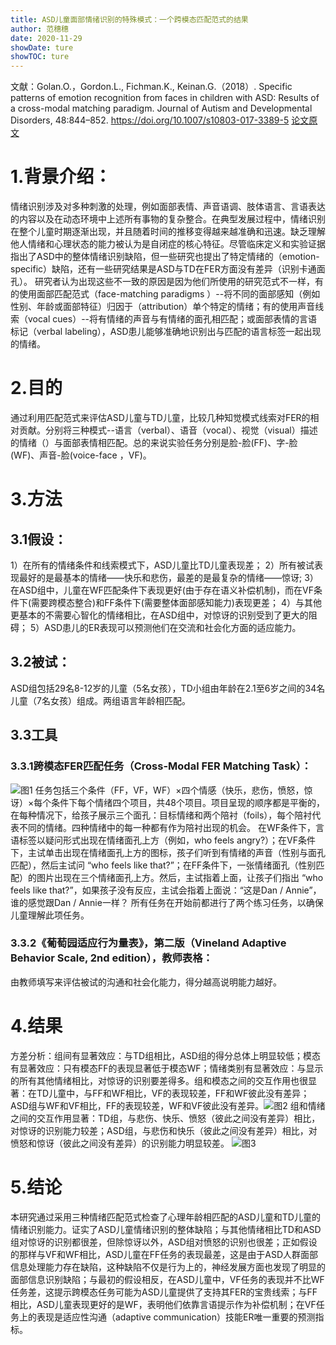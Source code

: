 ```yaml
---
title: ASD儿童面部情绪识别的特殊模式：一个跨模态匹配范式的结果
author: 范穗穗
date: 2020-11-29
showDate: ture
showTOC: ture
---
```

文献：Golan.O.，Gordon.L., Fichman.K., Keinan.G.（2018）. Specific patterns of emotion recognition from faces in children with ASD: Results of a cross-modal matching paradigm. Journal of Autism and Developmental Disorders, 48:844–852. https://doi.org/10.1007/s10803-017-3389-5
[论文原文](../Source_Files/2020-11-29-FSS1.pdf)
# 1.背景介绍：
情绪识别涉及对多种刺激的处理，例如面部表情、声音语调、肢体语言、言语表达的内容以及在动态环境中上述所有事物的复杂整合。在典型发展过程中，情绪识别在整个儿童时期逐渐出现，并且随着时间的推移变得越来越准确和迅速。缺乏理解他人情绪和心理状态的能力被认为是自闭症的核心特征。尽管临床定义和实验证据指出了ASD中的整体情绪识别缺陷，但一些研究也提出了特定情绪的（emotion-specific）缺陷，还有一些研究结果是ASD与TD在FER方面没有差异（识别卡通面孔）。
研究者认为出现这些不一致的原因是因为他们所使用的研究范式不一样，有的使用面部匹配范式（face-matching paradigms ）--将不同的面部感知（例如性别、年龄或面部特征）归因于（attribution）单个特定的情绪；有的使用声音线索（vocal cues）--将有情绪的声音与有情绪的面孔相匹配；或面部表情的言语标记（verbal labeling），ASD患儿能够准确地识别出与匹配的语言标签一起出现的情绪。
# 2.目的
通过利用匹配范式来评估ASD儿童与TD儿童，比较几种知觉模式线索对FER的相对贡献。分别将三种模式--语言（verbal）、语音（vocal）、视觉（visual）描述的情绪（）与面部表情相匹配。总的来说实验任务分别是脸-脸(FF)、字-脸(WF)、声音-脸(voice-face ，VF)。
# 3.方法
## 3.1假设：
1）在所有的情绪条件和线索模式下，ASD儿童比TD儿童表现差；
2）所有被试表现最好的是最基本的情绪——快乐和悲伤，最差的是最复杂的情绪——惊讶;
3）在ASD组中，儿童在WF匹配条件下表现更好(由于存在语义补偿机制)，而在VF条件下(需要跨模态整合)和FF条件下(需要整体面部感知能力)表现更差；
4）与其他更基本的不需要心智化的情绪相比，在ASD组中，对惊讶的识别受到了更大的阻碍；
5）ASD患儿的ER表现可以预测他们在交流和社会化方面的适应能力。
## 3.2被试：
ASD组包括29名8-12岁的儿童（5名女孩），TD小组由年龄在2.1至6岁之间的34名儿童（7名女孩）组成。两组语言年龄相匹配。
## 3.3工具
### 3.3.1跨模态FER匹配任务（Cross-Modal FER Matching Task）：
![图1](../Supporting_Information/2020-11-29-FSS1-Fig1.png)
任务包括三个条件（FF，VF，WF）×四个情感（快乐，悲伤，愤怒，惊讶）×每个条件下每个情绪四个项目，共48个项目。项目呈现的顺序都是平衡的，在每种情况下，给孩子展示三个面孔：目标情绪和两个陪衬（foils），每个陪衬代表不同的情绪。四种情绪中的每一种都有作为陪衬出现的机会。
在WF条件下，言语标签以疑问形式出现在情绪面孔上方（例如，who feels angry?）；在VF条件下，主试单击出现在情绪面孔上方的图标，孩子们听到有情绪的声音（性别与面孔匹配），然后主试问 “who feels like that?”；在FF条件下，一张情绪面孔（性别匹配）的图片出现在三个情绪面孔上方。然后，主试指着上面，让孩子们指出 “who feels like that?”，如果孩子没有反应，主试会指着上面说：“这是Dan / Annie”，谁的感觉跟Dan / Annie一样？
所有任务在开始前都进行了两个练习任务，以确保儿童理解此项任务。
### 3.3.2《葡萄园适应行为量表》，第二版（Vineland Adaptive Behavior Scale, 2nd edition），教师表格：
由教师填写来评估被试的沟通和社会化能力，得分越高说明能力越好。
# 4.结果
方差分析：组间有显著效应：与TD组相比，ASD组的得分总体上明显较低；模态有显著效应：只有模态FF的表现显著低于模态WF；情绪类别有显著效应：与显示的所有其他情绪相比，对惊讶的识别要差得多。组和模态之间的交互作用也很显著：在TD儿童中，与FF和WF相比，VF的表现较差，FF和WF彼此没有差异；ASD组与WF和VF相比，FF的表现较差，WF和VF彼此没有差异。![图2](../Supporting_Information/2020-11-29-FSS1-Fig2.png)
组和情绪之间的交互作用显著：TD组，与悲伤、快乐、愤怒（彼此之间没有差异）相比，对惊讶的识别能力较差；ASD组，与悲伤和快乐（彼此之间没有差异）相比，对愤怒和惊讶（彼此之间没有差异）的识别能力明显较差。
![图3](../Supporting_Information/2020-11-29-FSS1-Fig3.png)
# 5.结论
本研究通过采用三种情绪匹配范式检查了心理年龄相匹配的ASD儿童和TD儿童的情绪识别能力。证实了ASD儿童情绪识别的整体缺陷；与其他情绪相比TD和ASD组对惊讶的识别都很差，但除惊讶以外，ASD组对愤怒的识别也很差；正如假设的那样与VF和WF相比，ASD儿童在FF任务的表现最差，这是由于ASD人群面部信息处理能力存在缺陷，这种缺陷不仅是行为上的，神经发展方面也发现了明显的面部信息识别缺陷；与最初的假设相反，在ASD儿童中，VF任务的表现并不比WF任务差，这提示跨模态任务可能为ASD儿童提供了支持其FER的宝贵线索；与FF相比，ASD儿童表现更好的是WF，表明他们依靠言语提示作为补偿机制；在VF任务上的表现是适应性沟通（adaptive communication）技能ER唯一重要的预测指标。


